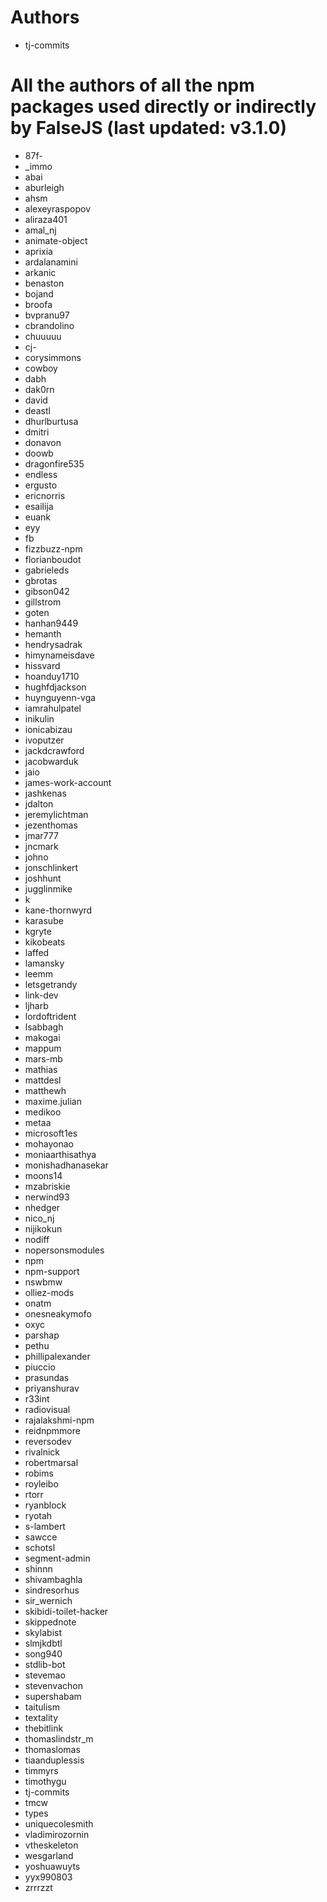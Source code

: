 # Authors
- tj-commits

# All the authors of all the npm packages used directly or indirectly by FalseJS (last updated: v3.1.0)
- 87f-
- _immo
- abai
- aburleigh
- ahsm
- alexeyraspopov
- aliraza401
- amal_nj
- animate-object
- aprixia
- ardalanamini
- arkanic
- benaston
- bojand
- broofa
- bvpranu97
- cbrandolino
- chuuuuu
- cj-
- corysimmons
- cowboy
- dabh
- dak0rn
- david
- deastl
- dhurlburtusa
- dmitri
- donavon
- doowb
- dragonfire535
- endless
- ergusto
- ericnorris
- esailija
- euank
- eyy
- fb
- fizzbuzz-npm
- florianboudot
- gabrieleds
- gbrotas
- gibson042
- gillstrom
- goten
- hanhan9449
- hemanth
- hendrysadrak
- himynameisdave
- hissvard
- hoanduy1710
- hughfdjackson
- huynguyenn-vga
- iamrahulpatel
- inikulin
- ionicabizau
- ivoputzer
- jackdcrawford
- jacobwarduk
- jaio
- james-work-account
- jashkenas
- jdalton
- jeremylichtman
- jezenthomas
- jmar777
- jncmark
- johno
- jonschlinkert
- joshhunt
- jugglinmike
- k
- kane-thornwyrd
- karasube
- kgryte
- kikobeats
- laffed
- lamansky
- leemm
- letsgetrandy
- link-dev
- ljharb
- lordoftrident
- lsabbagh
- makogai
- mappum
- mars-mb
- mathias
- mattdesl
- matthewh
- maxime.julian
- medikoo
- metaa
- microsoft1es
- mohayonao
- moniaarthisathya
- monishadhanasekar
- moons14
- mzabriskie
- nerwind93
- nhedger
- nico_nj
- nijikokun
- nodiff
- nopersonsmodules
- npm
- npm-support
- nswbmw
- olliez-mods
- onatm
- onesneakymofo
- oxyc
- parshap
- pethu
- phillipalexander
- piuccio
- prasundas
- priyanshurav
- r33int
- radiovisual
- rajalakshmi-npm
- reidnpmmore
- reversodev
- rivalnick
- robertmarsal
- robims
- royleibo
- rtorr
- ryanblock
- ryotah
- s-lambert
- sawcce
- schotsl
- segment-admin
- shinnn
- shivambaghla
- sindresorhus
- sir_wernich
- skibidi-toilet-hacker
- skippednote
- skylabist
- slmjkdbtl
- song940
- stdlib-bot
- stevemao
- stevenvachon
- supershabam
- taitulism
- textality
- thebitlink
- thomaslindstr_m
- thomaslomas
- tiaanduplessis
- timmyrs
- timothygu
- tj-commits
- tmcw
- types
- uniquecolesmith
- vladimirozornin
- vtheskeleton
- wesgarland
- yoshuawuyts
- yyx990803
- zrrrzzt